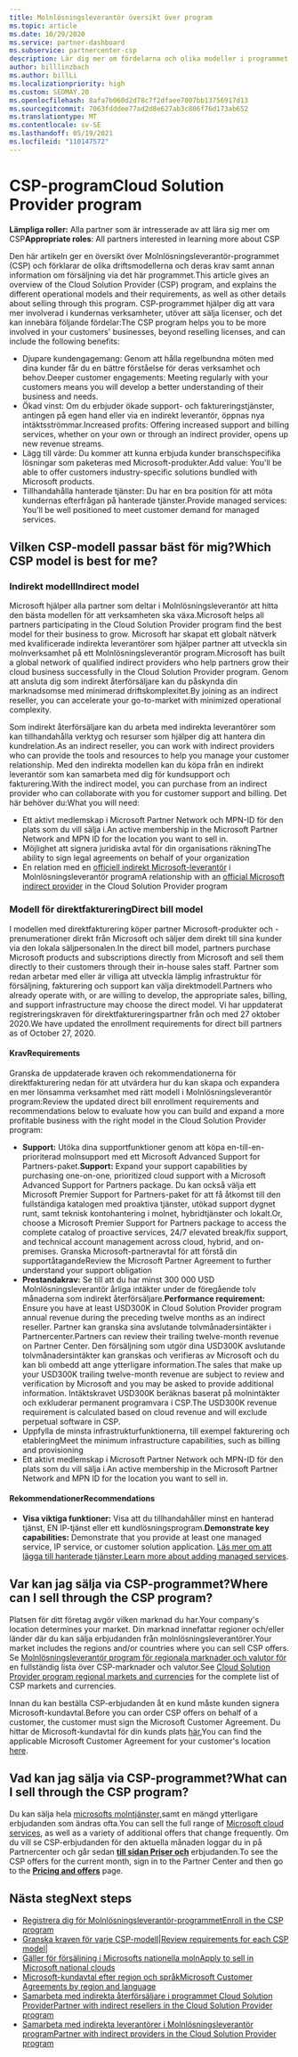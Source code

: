 ```yaml
---
title: Molnlösningsleverantör översikt över program
ms.topic: article
ms.date: 10/29/2020
ms.service: partner-dashboard
ms.subservice: partnercenter-csp
description: Lär dig mer om fördelarna och olika modeller i programmet Molnlösningsleverantör (CSP) som hjälper ditt företag att växa med nya kunder och ny expertis.
author: billlinzbach
ms.author: billLi
ms.localizationpriority: high
ms.custom: SEOMAY.20
ms.openlocfilehash: 8afa7b060d2d78c7f2dfaee7007bb13756917d13
ms.sourcegitcommit: 7063fdddee77ad2d8e627ab3c806f76d173ab652
ms.translationtype: MT
ms.contentlocale: sv-SE
ms.lasthandoff: 05/19/2021
ms.locfileid: "110147572"
---
```

# <a name="cloud-solution-provider-program"></a><span data-ttu-id="f2398-103">CSP-program</span><span class="sxs-lookup"><span data-stu-id="f2398-103">Cloud Solution Provider program</span></span> 

<span data-ttu-id="f2398-104">**Lämpliga roller:** Alla partner som är intresserade av att lära sig mer om CSP</span><span class="sxs-lookup"><span data-stu-id="f2398-104">**Appropriate roles**: All partners interested in learning more about CSP</span></span>

<span data-ttu-id="f2398-105">Den här artikeln ger en översikt över Molnlösningsleverantör-programmet (CSP) och förklarar de olika driftsmodellerna och deras krav samt annan information om försäljning via det här programmet.</span><span class="sxs-lookup"><span data-stu-id="f2398-105">This article gives an overview of the Cloud Solution Provider (CSP) program, and explains the different operational models and their requirements, as well as other details about selling through this program.</span></span>  <span data-ttu-id="f2398-106">CSP-programmet hjälper dig att vara mer involverad i kundernas verksamheter, utöver att sälja licenser, och det kan innebära följande fördelar:</span><span class="sxs-lookup"><span data-stu-id="f2398-106">The CSP program helps you to be more involved in your customers' businesses, beyond reselling licenses, and can include the following benefits:</span></span> 

- <span data-ttu-id="f2398-107">Djupare kundengagemang: Genom att hålla regelbundna möten med dina kunder får du en bättre förståelse för deras verksamhet och behov.</span><span class="sxs-lookup"><span data-stu-id="f2398-107">Deeper customer engagements: Meeting regularly with your customers means you will develop a better understanding of their business and needs.</span></span>
- <span data-ttu-id="f2398-108">Ökad vinst: Om du erbjuder ökade support- och faktureringstjänster, antingen på egen hand eller via en indirekt leverantör, öppnas nya intäktsströmmar.</span><span class="sxs-lookup"><span data-stu-id="f2398-108">Increased profits: Offering increased support and billing services, whether on your own or through an indirect provider, opens up new revenue streams.</span></span>  
- <span data-ttu-id="f2398-109">Lägg till värde: Du kommer att kunna erbjuda kunder branschspecifika lösningar som paketeras med Microsoft-produkter.</span><span class="sxs-lookup"><span data-stu-id="f2398-109">Add value: You'll be able to offer customers industry-specific solutions bundled with Microsoft products.</span></span>
- <span data-ttu-id="f2398-110">Tillhandahålla hanterade tjänster: Du har en bra position för att möta kundernas efterfrågan på hanterade tjänster.</span><span class="sxs-lookup"><span data-stu-id="f2398-110">Provide managed services: You'll be well positioned to meet customer demand for managed services.</span></span> 

## <a name="which-csp-model-is-best-for-me"></a><span data-ttu-id="f2398-111">Vilken CSP-modell passar bäst för mig?</span><span class="sxs-lookup"><span data-stu-id="f2398-111">Which CSP model is best for me?</span></span>

### <a name="indirect-model"></a><span data-ttu-id="f2398-112">Indirekt modell</span><span class="sxs-lookup"><span data-stu-id="f2398-112">Indirect model</span></span>

<span data-ttu-id="f2398-113">Microsoft hjälper alla partner som deltar i Molnlösningsleverantör att hitta den bästa modellen för att verksamheten ska växa.</span><span class="sxs-lookup"><span data-stu-id="f2398-113">Microsoft helps all partners participating in the Cloud Solution Provider program find the best model for their business to grow.</span></span> <span data-ttu-id="f2398-114">Microsoft har skapat ett globalt nätverk med kvalificerade indirekta leverantörer som hjälper partner att utveckla sin molnverksamhet på ett Molnlösningsleverantör program.</span><span class="sxs-lookup"><span data-stu-id="f2398-114">Microsoft has built a global network of qualified indirect providers who help partners grow their cloud business successfully in the Cloud Solution Provider program.</span></span> <span data-ttu-id="f2398-115">Genom att ansluta dig som indirekt återförsäljare kan du påskynda din marknadsomse med minimerad driftskomplexitet.</span><span class="sxs-lookup"><span data-stu-id="f2398-115">By joining as an indirect reseller, you can accelerate your go-to-market with minimized operational complexity.</span></span> 

<span data-ttu-id="f2398-116">Som indirekt återförsäljare kan du arbeta med indirekta leverantörer som kan tillhandahålla verktyg och resurser som hjälper dig att hantera din kundrelation.</span><span class="sxs-lookup"><span data-stu-id="f2398-116">As an indirect reseller, you can work with indirect providers who can provide the tools and resources to help you manage your customer relationship.</span></span> <span data-ttu-id="f2398-117">Med den indirekta modellen kan du köpa från en indirekt leverantör som kan samarbeta med dig för kundsupport och fakturering.</span><span class="sxs-lookup"><span data-stu-id="f2398-117">With the indirect model, you can purchase from an indirect provider who can collaborate with you for customer support and billing.</span></span>
<span data-ttu-id="f2398-118">Det här behöver du:</span><span class="sxs-lookup"><span data-stu-id="f2398-118">What you will need:</span></span> 

- <span data-ttu-id="f2398-119">Ett aktivt medlemskap i Microsoft Partner Network och MPN-ID för den plats som du vill sälja i.</span><span class="sxs-lookup"><span data-stu-id="f2398-119">An active membership in the Microsoft Partner Network and MPN ID for the location you want to sell in.</span></span>
- <span data-ttu-id="f2398-120">Möjlighet att signera juridiska avtal för din organisations räkning</span><span class="sxs-lookup"><span data-stu-id="f2398-120">The ability to sign legal agreements on behalf of your organization</span></span>
- <span data-ttu-id="f2398-121">En relation med en [officiell indirekt Microsoft-leverantör](https://partnercenter.microsoft.com/partner/find-a-provider) i Molnlösningsleverantör program</span><span class="sxs-lookup"><span data-stu-id="f2398-121">A relationship with an [official Microsoft indirect provider](https://partnercenter.microsoft.com/partner/find-a-provider) in the Cloud Solution Provider program</span></span>

### <a name="direct-bill-model"></a><span data-ttu-id="f2398-122">Modell för direktfakturering</span><span class="sxs-lookup"><span data-stu-id="f2398-122">Direct bill model</span></span>

<span data-ttu-id="f2398-123">I modellen med direktfakturering köper partner Microsoft-produkter och -prenumerationer direkt från Microsoft och säljer dem direkt till sina kunder via den lokala säljpersonalen.</span><span class="sxs-lookup"><span data-stu-id="f2398-123">In the direct bill model, partners purchase Microsoft products and subscriptions directly from Microsoft and sell them directly to their customers through their in-house sales staff.</span></span> <span data-ttu-id="f2398-124">Partner som redan arbetar med eller är villiga att utveckla lämplig infrastruktur för försäljning, fakturering och support kan välja direktmodell.</span><span class="sxs-lookup"><span data-stu-id="f2398-124">Partners who already operate with, or are willing to develop, the appropriate sales, billing, and support infrastructure may choose the direct model.</span></span> <span data-ttu-id="f2398-125">Vi har uppdaterat registreringskraven för direktfaktureringspartner från och med 27 oktober 2020.</span><span class="sxs-lookup"><span data-stu-id="f2398-125">We have updated the enrollment requirements for direct bill partners as of October 27, 2020.</span></span>

#### <a name="requirements"></a><span data-ttu-id="f2398-126">Krav</span><span class="sxs-lookup"><span data-stu-id="f2398-126">Requirements</span></span>

<span data-ttu-id="f2398-127">Granska de uppdaterade kraven och rekommendationerna för direktfakturering nedan för att utvärdera hur du kan skapa och expandera en mer lönsamma verksamhet med rätt modell i Molnlösningsleverantör program:</span><span class="sxs-lookup"><span data-stu-id="f2398-127">Review the updated direct bill enrollment requirements and recommendations below to evaluate how you can build and expand a more profitable business with the right model in the Cloud Solution Provider program:</span></span>  

- <span data-ttu-id="f2398-128">**Support:** Utöka dina supportfunktioner genom att köpa en-till-en-prioriterad molnsupport med ett Microsoft Advanced Support for Partners-paket.</span><span class="sxs-lookup"><span data-stu-id="f2398-128">**Support:** Expand your support capabilities by purchasing one-on-one, prioritized cloud support with a Microsoft Advanced Support for Partners package.</span></span> <span data-ttu-id="f2398-129">Du kan också välja ett Microsoft Premier Support for Partners-paket för att få åtkomst till den fullständiga katalogen med proaktiva tjänster, utökad support dygnet runt, samt teknisk kontohantering i molnet, hybridtjänster och lokalt.</span><span class="sxs-lookup"><span data-stu-id="f2398-129">Or, choose a Microsoft Premier Support for Partners package to access the complete catalog of proactive services, 24/7 elevated break/fix support, and technical account management across cloud, hybrid, and on-premises.</span></span> <span data-ttu-id="f2398-130">Granska Microsoft-partneravtal för att förstå din supportåtagande</span><span class="sxs-lookup"><span data-stu-id="f2398-130">Review the Microsoft Partner Agreement to further understand your support obligation</span></span>
- <span data-ttu-id="f2398-131">**Prestandakrav:** Se till att du har minst 300 000 USD Molnlösningsleverantör årliga intäkter under de föregående tolv månaderna som indirekt återförsäljare.</span><span class="sxs-lookup"><span data-stu-id="f2398-131">**Performance requirement:** Ensure you have at least USD300K in Cloud Solution Provider program annual revenue during the preceding twelve months as an indirect reseller.</span></span> <span data-ttu-id="f2398-132">Partner kan granska sina avslutande tolvmånadersintäkter i Partnercenter.</span><span class="sxs-lookup"><span data-stu-id="f2398-132">Partners can review their trailing twelve-month revenue on Partner Center.</span></span> <span data-ttu-id="f2398-133">Den försäljning som utgör dina USD300K avslutande tolvmånadersintäkter kan granskas och verifieras av Microsoft och du kan bli ombedd att ange ytterligare information.</span><span class="sxs-lookup"><span data-stu-id="f2398-133">The sales that make up your USD300K trailing twelve-month revenue are subject to review and verification by Microsoft and you may be asked to provide additional information.</span></span> <span data-ttu-id="f2398-134">Intäktskravet USD300K beräknas baserat på molnintäkter och exkluderar permanent programvara i CSP.</span><span class="sxs-lookup"><span data-stu-id="f2398-134">The USD300K revenue requirement is calculated based on cloud revenue and will exclude perpetual software in CSP.</span></span>
- <span data-ttu-id="f2398-135">Uppfylla de minsta infrastrukturfunktionerna, till exempel fakturering och etablering</span><span class="sxs-lookup"><span data-stu-id="f2398-135">Meet the minimum infrastructure capabilities, such as billing and provisioning</span></span>
- <span data-ttu-id="f2398-136">Ett aktivt medlemskap i Microsoft Partner Network och MPN-ID för den plats som du vill sälja i.</span><span class="sxs-lookup"><span data-stu-id="f2398-136">An active membership in the Microsoft Partner Network and MPN ID for the location you want to sell in.</span></span>

#### <a name="recommendations"></a><span data-ttu-id="f2398-137">Rekommendationer</span><span class="sxs-lookup"><span data-stu-id="f2398-137">Recommendations</span></span>

- <span data-ttu-id="f2398-138">**Visa viktiga funktioner:** Visa att du tillhandahåller minst en hanterad tjänst, EN IP-tjänst eller ett kundlösningsprogram.</span><span class="sxs-lookup"><span data-stu-id="f2398-138">**Demonstrate key capabilities:** Demonstrate that you provide at least one managed service, IP service, or customer solution application.</span></span> <span data-ttu-id="f2398-139">[Läs mer om att lägga till hanterade tjänster.](https://partner.microsoft.com/solutions/managed-services)</span><span class="sxs-lookup"><span data-stu-id="f2398-139">[Learn more about adding managed services](https://partner.microsoft.com/solutions/managed-services).</span></span> 

## <a name="where-can-i-sell-through-the-csp-program"></a><span data-ttu-id="f2398-140">Var kan jag sälja via CSP-programmet?</span><span class="sxs-lookup"><span data-stu-id="f2398-140">Where can I sell through the CSP program?</span></span>

<span data-ttu-id="f2398-141">Platsen för ditt företag avgör vilken marknad du har.</span><span class="sxs-lookup"><span data-stu-id="f2398-141">Your company's location determines your market.</span></span> <span data-ttu-id="f2398-142">Din marknad innefattar regioner och/eller länder där du kan sälja erbjudanden från molnlösningsleverantörer.</span><span class="sxs-lookup"><span data-stu-id="f2398-142">Your market includes the regions and/or countries where you can sell CSP offers.</span></span> <span data-ttu-id="f2398-143">Se [Molnlösningsleverantör program för regionala marknader och valutor för](regional-authorization-overview.md) en fullständig lista över CSP-marknader och valutor.</span><span class="sxs-lookup"><span data-stu-id="f2398-143">See [Cloud Solution Provider program regional markets and currencies](regional-authorization-overview.md) for the complete list of CSP markets and currencies.</span></span>

<span data-ttu-id="f2398-144">Innan du kan beställa CSP-erbjudanden åt en kund måste kunden signera Microsoft-kundavtal.</span><span class="sxs-lookup"><span data-stu-id="f2398-144">Before you can order CSP offers on behalf of a customer, the customer must sign the Microsoft Customer Agreement.</span></span> <span data-ttu-id="f2398-145">Du hittar de Microsoft-kundavtal för din kunds plats [här.](agreements.md)</span><span class="sxs-lookup"><span data-stu-id="f2398-145">You can find the applicable Microsoft Customer Agreement for your customer's location [here](agreements.md).</span></span>  

## <a name="what-can-i-sell-through-the-csp-program"></a><span data-ttu-id="f2398-146">Vad kan jag sälja via CSP-programmet?</span><span class="sxs-lookup"><span data-stu-id="f2398-146">What can I sell through the CSP program?</span></span>

<span data-ttu-id="f2398-147">Du kan sälja hela [microsofts molntjänster,](https://partner.microsoft.com/cloud-solution-provider/products-and-services)samt en mängd ytterligare erbjudanden som ändras ofta.</span><span class="sxs-lookup"><span data-stu-id="f2398-147">You can sell the full range of [Microsoft cloud services](https://partner.microsoft.com/cloud-solution-provider/products-and-services), as well as a variety of additional offers that change frequently.</span></span> <span data-ttu-id="f2398-148">Om du vill se CSP-erbjudanden för den aktuella månaden loggar du in på Partnercenter och går sedan [**till sidan Priser och**](https://partnercenter.microsoft.com/pcv/sales) erbjudanden.</span><span class="sxs-lookup"><span data-stu-id="f2398-148">To see the CSP offers for the current month, sign in to the Partner Center and then go to the [**Pricing and offers**](https://partnercenter.microsoft.com/pcv/sales) page.</span></span>

## <a name="next-steps"></a><span data-ttu-id="f2398-149">Nästa steg</span><span class="sxs-lookup"><span data-stu-id="f2398-149">Next steps</span></span>

- [<span data-ttu-id="f2398-150">Registrera dig för Molnlösningsleverantör-programmet</span><span class="sxs-lookup"><span data-stu-id="f2398-150">Enroll in the CSP program</span></span>](enrolling-in-the-csp-program.md)
- <span data-ttu-id="f2398-151">[Granska kraven för varje CSP-modell](https://partnercenter.microsoft.com/partner/cloud-solution-provider)|</span><span class="sxs-lookup"><span data-stu-id="f2398-151">[Review requirements for each CSP model](https://partnercenter.microsoft.com/partner/cloud-solution-provider)|</span></span>
- [<span data-ttu-id="f2398-152">Gäller för försäljning i Microsofts nationella moln</span><span class="sxs-lookup"><span data-stu-id="f2398-152">Apply to sell in Microsoft national clouds</span></span>](csp-national-clouds-overview.md)
- [<span data-ttu-id="f2398-153">Microsoft-kundavtal efter region och språk</span><span class="sxs-lookup"><span data-stu-id="f2398-153">Microsoft Customer Agreements by region and language</span></span>](agreements.md)
- [<span data-ttu-id="f2398-154">Samarbeta med indirekta återförsäljare i programmet Cloud Solution Provider</span><span class="sxs-lookup"><span data-stu-id="f2398-154">Partner with indirect resellers in the Cloud Solution Provider program</span></span>](indirect-provider-tasks-in-partner-center.md)
- [<span data-ttu-id="f2398-155">Samarbeta med indirekta leverantörer i Molnlösningsleverantör program</span><span class="sxs-lookup"><span data-stu-id="f2398-155">Partner with indirect providers in the Cloud Solution Provider program</span></span>](indirect-reseller-tasks-in-partner-center.md)
